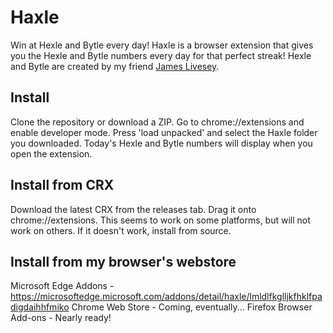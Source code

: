 # Haxle
Win at Hexle and Bytle every day!
Haxle is a browser extension that gives you the Hexle and Bytle numbers every day for that perfect streak! Hexle and Bytle are created by my friend [James Livesey](https://github.com/James-Livesey).
## Install
Clone the repository or download a ZIP.
Go to chrome://extensions and enable developer mode.
Press 'load unpacked' and select the Haxle folder you downloaded.
Today's Hexle and Bytle numbers will display when you open the extension.
## Install from CRX
Download the latest CRX from the releases tab. Drag it onto chrome://extensions. This seems to work on some platforms, but will not work on others. If it doesn't work, install from source.
## Install from my browser's webstore
Microsoft Edge Addons - https://microsoftedge.microsoft.com/addons/detail/haxle/lmldlfkglljkfhklfpadigdaihhfmiko
Chrome Web Store - Coming, eventually...
Firefox Browser Add-ons - Nearly ready!
